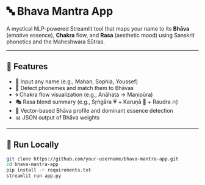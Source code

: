 # 🔤 Bhava Mantra App

A mystical NLP-powered Streamlit tool that maps your name to its **Bhāva** (emotive essence), **Chakra** flow, and **Rasa** (aesthetic mood) using Sanskrit phonetics and the Maheshwara Sūtras.

---

## 🎯 Features

- 🔡 Input any name (e.g., Mahan, Sophia, Youssef)
- 🧬 Detect phonemes and match them to Bhāvas
- 🌀 Chakra flow visualization (e.g., Anāhata → Maṇipūra)
- 🎭 Rasa blend summary (e.g., Śṛṅgāra 💗 + Karuṇā 💙 + Raudra 🔥)
- 🧠 Vector-based Bhāva profile and dominant essence detection
- 📊 JSON output of Bhāva weights

---

## 🚀 Run Locally

```bash
git clone https://github.com/your-username/bhava-mantra-app.git
cd bhava-mantra-app
pip install -r requirements.txt
streamlit run app.py
